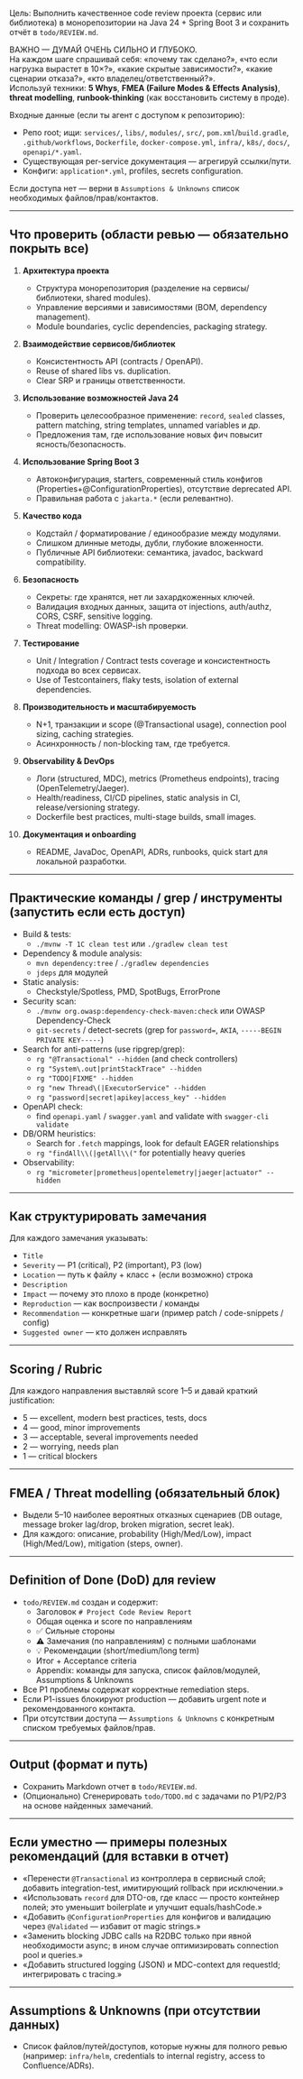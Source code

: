 Цель: Выполнить качественное code review проекта (сервис или библиотека) в монорепозитории на Java 24 + Spring Boot 3 и сохранить отчёт в `todo/REVIEW.md`.

ВАЖНО — ДУМАЙ ОЧЕНЬ СИЛЬНО И ГЛУБОКО.  
На каждом шаге спрашивай себя: «почему так сделано?», «что если нагрузка вырастет в 10×?», «какие скрытые зависимости?», «какие сценарии отказа?», «кто владелец/ответственный?».  
Используй техники: **5 Whys**, **FMEA (Failure Modes & Effects Analysis)**, **threat modelling**, **runbook-thinking** (как восстановить систему в проде).

Входные данные (если ты агент с доступом к репозиторию):
- Репо root; ищи: `services/`, `libs/`, `modules/`, `src/`, `pom.xml`/`build.gradle`, `.github/workflows`, `Dockerfile`, `docker-compose.yml`, `infra/`, `k8s/`, `docs/`, `openapi/*.yaml`.
- Существующая per-service документация — агрегируй ссылки/пути.
- Конфиги: `application*.yml`, profiles, secrets configuration.

Если доступа нет — верни в `Assumptions & Unknowns` список необходимых файлов/прав/контактов.

---

## Что проверить (области ревью — обязательно покрыть все)
1. **Архитектура проекта**
    - Структура монорепозитория (разделение на сервисы/библиотеки, shared modules).
    - Управление версиями и зависимостями (BOM, dependency management).
    - Module boundaries, cyclic dependencies, packaging strategy.

2. **Взаимодействие сервисов/библиотек**
    - Консистентность API (contracts / OpenAPI).
    - Reuse of shared libs vs. duplication.
    - Clear SRP и границы ответственности.

3. **Использование возможностей Java 24**
    - Проверить целесообразное применение: `record`, `sealed` classes, pattern matching, string templates, unnamed variables и др.
    - Предложения там, где использование новых фич повысит ясность/безопасность.

4. **Использование Spring Boot 3**
    - Автоконфигурация, starters, современный стиль конфигов (Properties+@ConfigurationProperties), отсутствие deprecated API.
    - Правильная работа с `jakarta.*` (если релевантно).

5. **Качество кода**
    - Кодстайл / форматирование / единообразие между модулями.
    - Слишком длинные методы, дубли, глубокие вложенности.
    - Публичные API библиотеки: семантика, javadoc, backward compatibility.

6. **Безопасность**
    - Секреты: где хранятся, нет ли захардкоженных ключей.
    - Валидация входных данных, защита от injections, auth/authz, CORS, CSRF, sensitive logging.
    - Threat modelling: OWASP-ish проверки.

7. **Тестирование**
    - Unit / Integration / Contract tests coverage и консистентность подхода во всех сервисах.
    - Use of Testcontainers, flaky tests, isolation of external dependencies.

8. **Производительность и масштабируемость**
    - N+1, транзакции и scope (@Transactional usage), connection pool sizing, caching strategies.
    - Асинхронность / non-blocking там, где требуется.

9. **Observability & DevOps**
    - Логи (structured, MDC), metrics (Prometheus endpoints), tracing (OpenTelemetry/Jaeger).
    - Health/readiness, CI/CD pipelines, static analysis in CI, release/versioning strategy.
    - Dockerfile best practices, multi-stage builds, small images.

10. **Документация и onboarding**
    - README, JavaDoc, OpenAPI, ADRs, runbooks, quick start для локальной разработки.

---

## Практические команды / grep / инструменты (запустить если есть доступ)
- Build & tests:
    - `./mvnw -T 1C clean test` или `./gradlew clean test`
- Dependency & module analysis:
    - `mvn dependency:tree` / `./gradlew dependencies`
    - `jdeps` для модулей
- Static analysis:
    - Checkstyle/Spotless, PMD, SpotBugs, ErrorProne
- Security scan:
    - `./mvnw org.owasp:dependency-check-maven:check` или OWASP Dependency-Check
    - `git-secrets` / detect-secrets (grep for `password=`, `AKIA`, `-----BEGIN PRIVATE KEY-----`)
- Search for anti-patterns (use ripgrep/grep):
    - `rg "@Transactional" --hidden` (and check controllers)
    - `rg "System\.out|printStackTrace" --hidden`
    - `rg "TODO|FIXME" --hidden`
    - `rg "new Thread\(|ExecutorService" --hidden`
    - `rg "password|secret|apikey|access_key" --hidden`
- OpenAPI check:
    - find `openapi.yaml` / `swagger.yaml` and validate with `swagger-cli validate`
- DB/ORM heuristics:
    - Search for `.fetch` mappings, look for default EAGER relationships
    - `rg "findAll\\(|getAll\\("` for potentially heavy queries
- Observability:
    - `rg "micrometer|prometheus|opentelemetry|jaeger|actuator" --hidden`

---

## Как структурировать замечания
Для каждого замечания указывать:
- `Title`
- `Severity` — P1 (critical), P2 (important), P3 (low)
- `Location` — путь к файлу + класс + (если возможно) строка
- `Description`
- `Impact` — почему это плохо в проде (конкретно)
- `Reproduction` — как воспроизвести / команды
- `Recommendation` — конкретные шаги (пример patch / code-snippets / config)
- `Suggested owner` — кто должен исправлять

---

## Scoring / Rubric
Для каждого направления выставляй score 1–5 и давай краткий justification:
- 5 — excellent, modern best practices, tests, docs
- 4 — good, minor improvements
- 3 — acceptable, several improvements needed
- 2 — worrying, needs plan
- 1 — critical blockers

---

## FMEA / Threat modelling (обязательный блок)
- Выдели 5–10 наиболее вероятных отказных сценариев (DB outage, message broker lag/drop, broken migration, secret leak).
- Для каждого: описание, probability (High/Med/Low), impact (High/Med/Low), mitigation (steps, owner).

---

## Definition of Done (DoD) для review
- `todo/REVIEW.md` создан и содержит:
    - Заголовок `# Project Code Review Report`
    - Общая оценка и score по направлениям
    - ✅ Сильные стороны
    - ⚠️ Замечания (по направлениям) с полными шаблонами
    - 💡 Рекомендации (short/medium/long term)
    - Итог + Acceptance criteria
    - Appendix: команды для запуска, список файлов/модулей, Assumptions & Unknowns
- Все P1 проблемы содержат корректные remediation steps.
- Если P1-issues блокируют production — добавить urgent note и рекомендованного контакта.
- При отсутствии доступа — `Assumptions & Unknowns` с конкретным списком требуемых файлов/прав.

---

## Output (формат и путь)
- Сохранить Markdown отчет в `todo/REVIEW.md`.
- (Опционально) Сгенерировать `todo/TODO.md` с задачами по P1/P2/P3 на основе найденных замечаний.

---

## Если уместно — примеры полезных рекомендаций (для вставки в отчет)
- «Перенести `@Transactional` из контроллера в сервисный слой; добавить integration-test, имитирующий rollback при исключении.»
- «Использовать `record` для DTO-ов, где класс — просто контейнер полей; это уменьшит boilerplate и улучшит equals/hashCode.»
- «Добавить `@ConfigurationProperties` для конфигов и валидацию через `@Validated` — избавит от magic strings.»
- «Заменить blocking JDBC calls на R2DBC только при явной необходимости async; в ином случае оптимизировать connection pool и queries.»
- «Добавить structured logging (JSON) и MDC-context для requestId; интегрировать с tracing.»

---

## Assumptions & Unknowns (при отсутствии данных)
- Список файлов/путей/доступов, которые нужны для полного ревью (например: `infra/helm`, credentials to internal registry, access to Confluence/ADRs).
